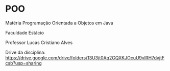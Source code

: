 # POO
Matéria Programação Orientada a Objetos em Java

Faculdade Estácio

Professor Lucas Cristiano Alves

Drive da disciplina: https://drive.google.com/drive/folders/13U3jt0Aq2GQXKJOcuU9vlRH7dvjtFcsb?usp=sharing
